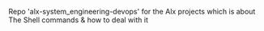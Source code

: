Repo 'alx-system_engineering-devops' for the Alx projects which is about The Shell commands & how to deal with it
